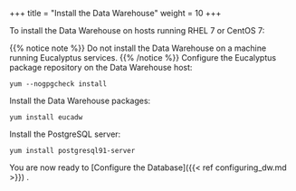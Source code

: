 +++
title = "Install the Data Warehouse"
weight = 10
+++

To install the Data Warehouse on hosts running RHEL 7 or CentOS 7: 


{{% notice note %}}
Do not install the Data Warehouse on a machine running Eucalyptus services. 
{{% /notice %}}
Configure the Eucalyptus package repository on the Data Warehouse host: 

    yum --nogpgcheck install

Install the Data Warehouse packages: 

    yum install eucadw

Install the PostgreSQL server: 

    yum install postgresql91-server

You are now ready to [Configure the Database]({{< ref configuring_dw.md >}}) . 
